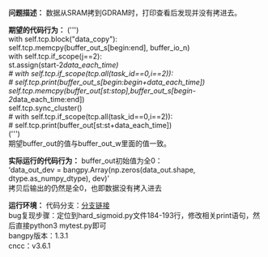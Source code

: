 **问题描述：**
数据从SRAM拷到GDRAM时，打印查看后发现并没有拷进去。

**期望的代码行为：**
(''')\
with self.tcp.block("data_copy"):\
    self.tcp.memcpy(buffer_out_s[begin:end], buffer_io_n)\
    with self.tcp.if_scope(j==2):\
        st.assign(start-2*data_each_time)\
        # with self.tcp.if_scope(tcp.all(task_id==0,i==2)):\
        #     self.tcp.print(buffer_out_s[begin:begin+data_each_time])\
              self.tcp.memcpy(buffer_out[st:stop],buffer_out_s[begin-2*data_each_time:end])\
              self.tcp.sync_cluster()\
        # with self.tcp.if_scope(tcp.all(task_id==0,i==2)):\
        #     self.tcp.print(buffer_out[st:st+data_each_time])\
(''')\
期望buffer_out的值与buffer_out_w里面的值一致。

**实际运行的代码行为：**
buffer_out初始值为全0：\
‘data_out_dev = bangpy.Array(np.zeros(data_out.shape, dtype.as_numpy_dtype), dev)’\
拷贝后输出的仍然是全0，也即数据没有拷入进去

**运行环境：**
代码分支：[分支链接](https://github.com/pingmu123/mlu-ops.git)\
bug复现步骤：定位到hard_sigmoid.py文件184-193行，修改相关print语句，然后直接python3 mytest.py即可\
bangpy版本：1.3.1\
cncc：v3.6.1
